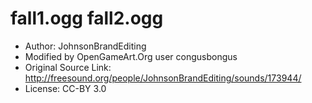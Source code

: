 # fall1.ogg fall2.ogg

* Author: JohnsonBrandEditing
* Modified by OpenGameArt.Org user congusbongus
* Original Source Link: http://freesound.org/people/JohnsonBrandEditing/sounds/173944/
* License: CC-BY 3.0
